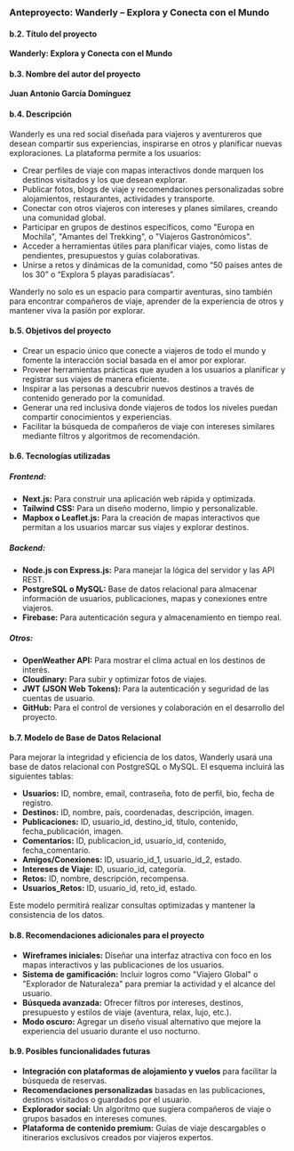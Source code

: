 ### Anteproyecto: Wanderly – Explora y Conecta con el Mundo

#### b.2. Título del proyecto
**Wanderly: Explora y Conecta con el Mundo**

#### b.3. Nombre del autor del proyecto
**Juan Antonio García Domínguez**

#### b.4. Descripción
Wanderly es una red social diseñada para viajeros y aventureros que desean compartir sus experiencias, inspirarse en otros y planificar nuevas exploraciones. La plataforma permite a los usuarios:

- Crear perfiles de viaje con mapas interactivos donde marquen los destinos visitados y los que desean explorar.
- Publicar fotos, blogs de viaje y recomendaciones personalizadas sobre alojamientos, restaurantes, actividades y transporte.
- Conectar con otros viajeros con intereses y planes similares, creando una comunidad global.
- Participar en grupos de destinos específicos, como "Europa en Mochila", "Amantes del Trekking", o "Viajeros Gastronómicos".
- Acceder a herramientas útiles para planificar viajes, como listas de pendientes, presupuestos y guías colaborativas.
- Unirse a retos y dinámicas de la comunidad, como “50 países antes de los 30” o “Explora 5 playas paradisíacas”.

Wanderly no solo es un espacio para compartir aventuras, sino también para encontrar compañeros de viaje, aprender de la experiencia de otros y mantener viva la pasión por explorar.

#### b.5. Objetivos del proyecto
- Crear un espacio único que conecte a viajeros de todo el mundo y fomente la interacción social basada en el amor por explorar.
- Proveer herramientas prácticas que ayuden a los usuarios a planificar y registrar sus viajes de manera eficiente.
- Inspirar a las personas a descubrir nuevos destinos a través de contenido generado por la comunidad.
- Generar una red inclusiva donde viajeros de todos los niveles puedan compartir conocimientos y experiencias.
- Facilitar la búsqueda de compañeros de viaje con intereses similares mediante filtros y algoritmos de recomendación.

#### b.6. Tecnologías utilizadas
##### **Frontend:**
- **Next.js:** Para construir una aplicación web rápida y optimizada.
- **Tailwind CSS:** Para un diseño moderno, limpio y personalizable.
- **Mapbox o Leaflet.js:** Para la creación de mapas interactivos que permitan a los usuarios marcar sus viajes y explorar destinos.

##### **Backend:**
- **Node.js con Express.js:** Para manejar la lógica del servidor y las API REST.
- **PostgreSQL o MySQL:** Base de datos relacional para almacenar información de usuarios, publicaciones, mapas y conexiones entre viajeros.
- **Firebase:** Para autenticación segura y almacenamiento en tiempo real.

##### **Otros:**
- **OpenWeather API:** Para mostrar el clima actual en los destinos de interés.
- **Cloudinary:** Para subir y optimizar fotos de viajes.
- **JWT (JSON Web Tokens):** Para la autenticación y seguridad de las cuentas de usuario.
- **GitHub:** Para el control de versiones y colaboración en el desarrollo del proyecto.

#### b.7. Modelo de Base de Datos Relacional
Para mejorar la integridad y eficiencia de los datos, Wanderly usará una base de datos relacional con PostgreSQL o MySQL. El esquema incluirá las siguientes tablas:

- **Usuarios:** ID, nombre, email, contraseña, foto de perfil, bio, fecha de registro.
- **Destinos:** ID, nombre, país, coordenadas, descripción, imagen.
- **Publicaciones:** ID, usuario_id, destino_id, título, contenido, fecha_publicación, imagen.
- **Comentarios:** ID, publicacion_id, usuario_id, contenido, fecha_comentario.
- **Amigos/Conexiones:** ID, usuario_id_1, usuario_id_2, estado.
- **Intereses de Viaje:** ID, usuario_id, categoría.
- **Retos:** ID, nombre, descripción, recompensa.
- **Usuarios_Retos:** ID, usuario_id, reto_id, estado.

Este modelo permitirá realizar consultas optimizadas y mantener la consistencia de los datos.

#### b.8. Recomendaciones adicionales para el proyecto
- **Wireframes iniciales:** Diseñar una interfaz atractiva con foco en los mapas interactivos y las publicaciones de los usuarios.
- **Sistema de gamificación:** Incluir logros como "Viajero Global" o "Explorador de Naturaleza" para premiar la actividad y el alcance del usuario.
- **Búsqueda avanzada:** Ofrecer filtros por intereses, destinos, presupuesto y estilos de viaje (aventura, relax, lujo, etc.).
- **Modo oscuro:** Agregar un diseño visual alternativo que mejore la experiencia del usuario durante el uso nocturno.

#### b.9. Posibles funcionalidades futuras
- **Integración con plataformas de alojamiento y vuelos** para facilitar la búsqueda de reservas.
- **Recomendaciones personalizadas** basadas en las publicaciones, destinos visitados o guardados por el usuario.
- **Explorador social:** Un algoritmo que sugiera compañeros de viaje o grupos basados en intereses comunes.
- **Plataforma de contenido premium:** Guías de viaje descargables o itinerarios exclusivos creados por viajeros expertos.

